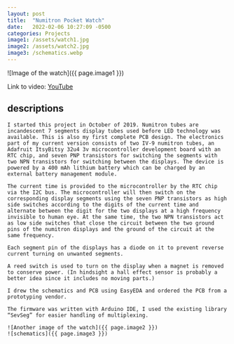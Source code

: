 ```yaml
---
layout: post
title:  "Numitron Pocket Watch"
date:   2022-02-06 10:27:09 -0500
categories: Projects
image1: /assets/watch1.jpg
image2: /assets/watch2.jpg
image3: /schematics.webp
---
```

![Image of the watch]({{ page.image1 }})

Link to video: [YouTube](https://youtu.be/2LIIfYBfglk)

## descriptions
    I started this project in October of 2019. Numitron tubes are incandescent 7 segments display tubes used before LED technology was available. This is also my first complete PCB design. The electronics part of my current version consists of two IV-9 numitron tubes, an Adafruit ItsyBitsy 32u4 3v microcontroller development board with an RTC chip, and seven PNP transistors for switching the segments with two NPN transistors for switching between the displays. The device is powered by a 400 mAh lithium battery which can be charged by an external battery management module. 

    The current time is provided to the microcontroller by the RTC chip via the I2C bus. The microcontroller will then switch on the corresponding display segments using the seven PNP transistors as high side switches according to the digits of the current time and alternate between the digit for the two displays at a high frequency invisible to human eye. At the same time, the two NPN transistors act as low side switches that close the circuit between the two ground pins of the numitron displays and the ground of the circuit at the same frequency.

    Each segment pin of the displays has a diode on it to prevent reverse current turning on unwanted segments.

    A reed switch is used to turn on the display when a magnet is removed to conserve power. (In hindsight a hall effect sensor is probably a better idea since it includes no moving parts.)

    I drew the schematics and PCB using EasyEDA and ordered the PCB from a prototyping vendor.

    The firmware was written with Arduino IDE, I used the existing library “SevSeg” for easier handling of multiplexing.

    ![Another image of the watch]({{ page.image2 }})
    ![schematics]({{ page.image3 }})


